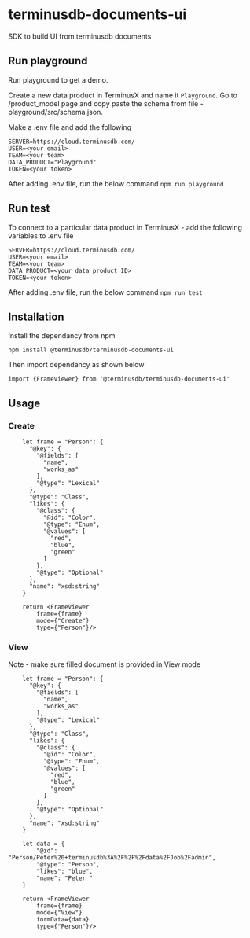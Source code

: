 # terminusdb-documents-ui
SDK to build UI from terminusdb documents

## Run playground
Run playground to get a demo.

Create a new data product in TerminusX and name it ```Playground```. 
Go to /product_model page and copy paste the schema from file - playground/src/schema.json.

Make a .env file and add the following

```
SERVER=https://cloud.terminusdb.com/ 
USER=<your email>
TEAM=<your team>
DATA_PRODUCT="Playground"
TOKEN=<your token>
```
After adding .env file, run the below command
```npm run playground```

## Run test
To connect to a particular data product in TerminusX - add the following variables to .env file 

```
SERVER=https://cloud.terminusdb.com/
USER=<your email>
TEAM=<your team>
DATA_PRODUCT=<your data product ID>
TOKEN=<your token>
```

After adding .env file, run the below command
```npm run test```
    

## Installation

Install the dependancy from npm

```npm install @terminusdb/terminusdb-documents-ui```

Then import dependancy as shown below

```import {FrameViewer} from '@terminusdb/terminusdb-documents-ui'```

## Usage

### Create

```
    let frame = "Person": {
	  "@key": {
		"@fields": [
		  "name",
		  "works_as"
		],
		"@type": "Lexical"
	  },
	  "@type": "Class",
	  "likes": {
		"@class": {
		  "@id": "Color",
		  "@type": "Enum",
		  "@values": [
			"red",
			"blue",
			"green"
		  ]
		},
		"@type": "Optional"
	  },
	  "name": "xsd:string"
	}

    return <FrameViewer
        frame={frame}
        mode={"Create"}
        type={"Person"}/>
```

### View
Note - make sure filled document is provided in View mode

```
    let frame = "Person": {
	  "@key": {
		"@fields": [
		  "name",
		  "works_as"
		],
		"@type": "Lexical"
	  },
	  "@type": "Class",
	  "likes": {
		"@class": {
		  "@id": "Color",
		  "@type": "Enum",
		  "@values": [
			"red",
			"blue",
			"green"
		  ]
		},
		"@type": "Optional"
	  },
	  "name": "xsd:string"
	}

    let data = {
        "@id": "Person/Peter%20+terminusdb%3A%2F%2F%2Fdata%2FJob%2Fadmin",
        "@type": "Person",
        "likes": "blue",
        "name": "Peter "
    }

    return <FrameViewer
        frame={frame}
        mode={"View"}
        formData={data}
        type={"Person"}/>
```

